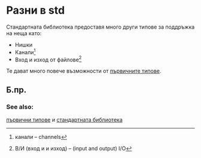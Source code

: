 # Разни в std 

Стандартната библиотека предоставя много други типове за поддръжка на неща като:

* Нишки
* Канали[^channels]
* Вход и изход от файлове[^file_io]

Те дават много повече възможности от [първичните типове][primitives].

## Б.пр.

[^channels]: канали – channels

[^file_io]: В/И (вход и и изход) – (input and output) I/O  


### See also:

[първични типове][primitives] и [стандартната библиотека][std]

[primitives]: primitives.md
[std]: https://doc.rust-lang.org/std/
